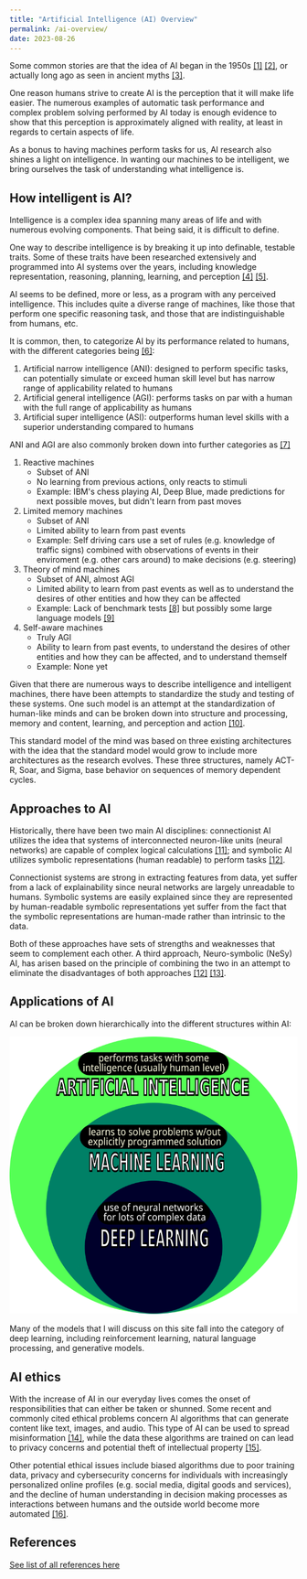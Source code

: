 ```yaml
---
title: "Artificial Intelligence (AI) Overview"
permalink: /ai-overview/
date: 2023-08-26
---
```


Some common stories are that the idea of AI began in the 1950s [[1]](https://academic.oup.com/mind/article/LIX/236/433/986238?login=false) [[2]](https://aisb.org.uk/what-is-ai/), or actually long ago as seen in ancient myths [[3]](https://ojs.aaai.org/aimagazine/index.php/aimagazine/article/view/1848).  

One reason humans strive to create AI is the perception that it will make life easier.  The numerous examples of automatic task performance and complex problem solving performed by AI today is enough evidence to show that this perception is approximately aligned with reality, at least in regards to certain aspects of life.  

As a bonus to having machines perform tasks for us, AI research also shines a light on intelligence.  In wanting our machines to be intelligent, we bring ourselves the task of understanding what intelligence is.

## How intelligent is AI?

Intelligence is a complex idea spanning many areas of life and with numerous evolving components.  That being said, it is difficult to define.  

One way to describe intelligence is by breaking it up into definable, testable traits.  Some of these traits have been researched extensively and programmed into AI systems over the years, including knowledge representation, reasoning, planning, learning, and perception [[4]](https://aima.cs.berkeley.edu/) [[5]](https://www.sciencedirect.com/book/9781558604674/artificial-intelligence-a-new-synthesis).

AI seems to be defined, more or less, as a program with any perceived intelligence.  This includes quite a diverse range of machines, like those that perform one specific reasoning task, and those that are indistinguishable from humans, etc.  

It is common, then, to categorize AI by its performance related to humans, with the different categories being [[6]](https://www.jstor.org/stable/resrep12564):

1. Artificial narrow intelligence (ANI): designed to perform specific tasks, can potentially simulate or exceed human skill level but has narrow range of applicability related to humans
2. Artificial general intelligence (AGI): performs tasks on par with a human with the full range of applicability as humans
3. Artificial super intelligence (ASI): outperforms human level skills with a superior understanding compared to humans

ANI and AGI are also commonly broken down into further categories as [[7]](https://www.govtech.com/computing/understanding-the-four-types-of-artificial-intelligence.html#:~:text=There%20are%20four%20types%20of,of%20mind%20and%20self%2Dawareness.)

1. Reactive machines
    - Subset of ANI
    - No learning from previous actions, only reacts to stimuli
    - Example: IBM's chess playing AI, Deep Blue, made predictions for next possible moves, but didn't learn from past moves
2. Limited memory machines
    - Subset of ANI
    - Limited ability to learn from past events
    - Example: Self driving cars use a set of rules (e.g. knowledge of traffic signs) combined with observations of events in their enviroment (e.g. other cars around) to make decisions (e.g. steering)
3. Theory of mind machines
    - Subset of ANI, almost AGI
    - Limited ability to learn from past events as well as to understand the desires of other entities and how they can be affected 
    - Example: Lack of benchmark tests [[8]](https://arxiv.org/abs/2303.11594) but possibly some large language models [[9]](https://arxiv.org/abs/2302.02083)
4. Self-aware machines
    - Truly AGI
    - Ability to learn from past events, to understand the desires of other entities and how they can be affected, and to understand themself
    - Example: None yet

Given that there are numerous ways to describe intelligence and intelligent machines, there have been attempts to standardize the study and testing of these systems.  One such model is an attempt at the standardization of human-like minds and can be broken down into structure and processing, memory and content, learning, and perception and action [[10]](https://onlinelibrary.wiley.com/doi/10.1609/aimag.v38i4.2744).  

This standard model of the mind was based on three existing architectures with the idea that the standard model would grow to include more architectures as the research evolves.  These three structures, namely ACT-R, Soar, and Sigma, base behavior on sequences of memory dependent cycles.  

## Approaches to AI

Historically, there have been two main AI disciplines: connectionist AI utilizes the idea that systems of interconnected neuron-like units (neural networks) are capable of complex logical calculations [[11]](https://link.springer.com/article/10.1007/BF02478259); and symbolic AI utilizes symbolic representations (human readable) to perform tasks [[12]](https://www.sciencedirect.com/science/article/pii/S2352154618301943?via%3Dihub).

Connectionist systems are strong in extracting features from data, yet suffer from a lack of explainability since neural networks are largely unreadable to humans.  Symbolic systems are easily explained since they are represented by human-readable symbolic representations yet suffer from the fact that the symbolic representations are human-made rather than intrinsic to the data.

 Both of these approaches have sets of strengths and weaknesses that seem to complement each other.  A third approach, Neuro-symbolic (NeSy) AI, has arisen based on the principle of combining the two in an attempt to eliminate the disadvantages of both approaches [[12]](https://www.sciencedirect.com/science/article/pii/S2352154618301943?via%3Dihub) [[13]](https://arxiv.org/abs/2105.05330).

## Applications of AI

AI can be broken down hierarchically into the different structures within AI:

![Common representation of AI, DL, and ML](https://github.com/laurenstreet/ai-supply/blob/main/assets/images/AI-ML-DL.png?raw=true "Common representation of AI, DL, and ML")

Many of the models that I will discuss on this site fall into the category of deep learning, including reinforcement learning, natural language processing, and generative models.
## AI ethics

With the increase of AI in our everyday lives comes the onset of responsibilities that can either be taken or shunned.  Some recent and commonly cited ethical problems concern AI algorithms that can generate content like text, images, and audio.  This type of AI can be used to spread misinformation [[14]](https://arxiv.org/abs/2305.00944), while the data these algorithms are trained on can lead to privacy concerns and potential theft of intellectual property [[15]](https://www.washingtonpost.com/technology/2022/12/09/chatgpt-lensa-ai-ethics/). 

Other potential ethical issues include biased algorithms due to poor training data, privacy and cybersecurity concerns for individuals with increasingly personalized online profiles (e.g. social media, digital goods and services), and the decline of human understanding in decision making processes as interactions between humans and the outside world become more automated [[16]](https://www.forbes.com/sites/nishatalagala/2022/05/31/ai-ethics-what-it-is-and-why-it-matters/?sh=4ef0221a3537).

## References

[See list of all references here](https://laurenstreet.github.io/ai-supply/refs-ai-overview/)